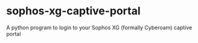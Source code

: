 # sophos-xg-captive-portal
A python program to login to your Sophos XG (formally Cyberoam) captive portal
